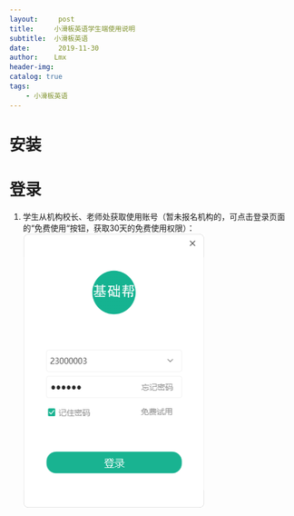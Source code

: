 ```yaml
---
layout:     post
title:     小滑板英语学生端使用说明
subtitle:  小滑板英语
date:       2019-11-30
author:    Lmx 
header-img: 
catalog: true
tags: 
    - 小滑板英语
---
```

# 安装
# 登录
1. 学生从机构校长、老师处获取使用账号（暂未报名机构的，可点击登录页面的“免费使用“按钮，获取30天的免费使用权限）：
![](../img/xiaohuaban/login.png)